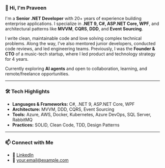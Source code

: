 ### 👋 Hi, I'm Praveen

I'm a **Senior .NET Developer** with 20+ years of experience building enterprise applications. I specialize in **.NET 9, C#, ASP.NET Core, WPF**, and architectural patterns like **MVVM**, **CQRS**, **DDD**, and **Event Sourcing**.

I write clean, maintainable code and love solving complex technical problems. Along the way, I’ve also mentored junior developers, conducted code reviews, and led engineering teams. Previously, I was the **Founder & CTO** of a music-tech startup, where I led product and technology strategy for 4 years.

Currently exploring **AI agents** and open to collaboration, learning, and remote/freelance opportunities.

---

### 🛠️ Tech Highlights

- **Languages & Frameworks:** C#, .NET 9, ASP.NET Core, WPF  
- **Architecture:** MVVM, DDD, CQRS, Event Sourcing  
- **Tools:** Azure, AWS, Docker, Kubernetes, Azure DevOps, SQL Server, RabbitMQ  
- **Practices:** SOLID, Clean Code, TDD, Design Patterns

---

### 📫 Connect with Me

- 💼 [LinkedIn](https://www.linkedin.com/in/praveenpalakodeti/)  
- 📧 your.email@example.com

<!--
**your-username/your-username** is a ✨ _special_ ✨ repository because its `README.md` appears on your GitHub profile.
-->
